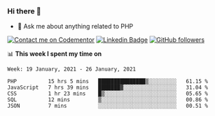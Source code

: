 ### Hi there 👋

<!--
**mustafaculban/mustafaculban** is a ✨ _special_ ✨ repository because its `README.md` (this file) appears on your GitHub profile.

Here are some ideas to get you started:

- 🌱 I’m currently learning ...
- 👯 I’m looking to collaborate on ...
- 🤔 I’m looking for help with ...
- 📫 How to reach me: ...
- 😄 Pronouns: ...
- ⚡ Fun fact: ...

-->
- 💬 Ask me about anything related to PHP

[![Contact me on Codementor](https://www.codementor.io/m-badges/karamusluk/book-session.svg)](https://www.codementor.io/@karamusluk?refer=badge)
[![Linkedin Badge](https://img.shields.io/badge/-Mustafa%20Culban-blue?style=social&logo=Linkedin&logoColor=blue&link=https://www.linkedin.com/in/mustafaculban/)](https://www.linkedin.com/in/mustafaculban/) 
[![GitHub followers](https://img.shields.io/github/followers/karamusluk?label=Follow&style=social)](https://github.com/karamusluk/?tab=follow)


📊 **This week I spent my time on**
<!--START_SECTION:waka-->
```text
Week: 19 January, 2021 - 26 January, 2021

PHP          15 hrs 5 mins   ███████████████▒░░░░░░░░░   61.15 % 
JavaScript   7 hrs 39 mins   ███████▓░░░░░░░░░░░░░░░░░   31.04 % 
CSS          1 hr 23 mins    █▒░░░░░░░░░░░░░░░░░░░░░░░   05.65 % 
SQL          12 mins         ▒░░░░░░░░░░░░░░░░░░░░░░░░   00.86 % 
JSON         7 mins          ░░░░░░░░░░░░░░░░░░░░░░░░░   00.51 % 
```
<!--END_SECTION:waka-->

